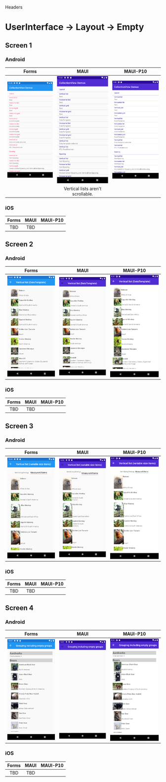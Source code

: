 

Headers
# UserInterface -> Layout -> Empty



## Screen 1

### Android

Forms | MAUI | MAUI-P10
:----------:|:---------:|:---------:
<img src="Forms/Android/home.png" width="400"/> | <img src="Maui/Android/home.png" width="400"/> | <img src="Maui-P10/Android/home.png" width="400"/>
 | | Vertical lists aren't scrollable.

### iOS

Forms | MAUI | MAUI-P10
:----------:|:---------:|:---------:
TBD | TBD


## Screen 2

### Android

Forms | MAUI | MAUI-P10
:----------:|:---------:|:---------:
<img src="Forms/Android/vertical-list-datatemplate.png" width="400"/> | <img src="Maui/Android/vertical-list-datatemplate.png" width="400"/> | <img src="Maui-P10/Android/vertical-list-datatemplate.png" width="400"/>

### iOS

Forms | MAUI | MAUI-P10
:----------:|:---------:|:---------:
TBD | TBD


## Screen 3

### Android

Forms | MAUI | MAUI-P10
:----------:|:---------:|:---------:
<img src="Forms/Android/vertical-list-variable.png" width="400"/> | <img src="Maui/Android/vertical-list-variable.png" width="400"/> | <img src="Maui-P10/Android/vertical-list-variable.png" width="400"/>

### iOS

Forms | MAUI | MAUI-P10
:----------:|:---------:|:---------:
TBD | TBD


## Screen 4

### Android

Forms | MAUI | MAUI-P10
:----------:|:---------:|:---------:
<img src="Forms/Android/grouping-empty-groups.png" width="400"/> | <img src="Maui/Android/grouping-empty-groups.png" width="400"/> | <img src="Maui-P10/Android/grouping-empty-groups.png" width="400"/>

### iOS

Forms | MAUI | MAUI-P10
:----------:|:---------:|:---------:
TBD | TBD

